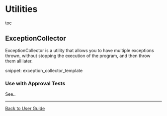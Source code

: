 <a id="top"></a>

# Utilities

toc

## ExceptionCollector

ExceptionCollector is a utility that allows you to have multiple exceptions thrown, without stopping the execution of the program, and then throw them all later.

snippet: exception_collector_template

### Use with Approval Tests

See..

---

[Back to User Guide](/doc/README.md#top)
